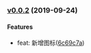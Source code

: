 ### [v0.0.2](http://git.code.oa.com/wx_fed/weixin_search_widget/compare/v0.0.1...v0.0.2) (2019-09-24)

#### Features
* feat: 新增图标([6c69c7a](http://git.code.oa.com/wx_fed/weixin_search_widget/commit/6c69c7a))



